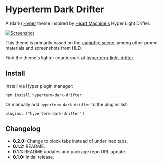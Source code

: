 # Hyperterm Dark Drifter

A (dark) [Hyper](https://hyper.is/) theme inspired by [Heart Machine's](http://www.heart-machine.com/) Hyper Light Drifter.

[![Screenshot](https://raw.githubusercontent.com/colinhemphill/hyperterm-dark-drifter/master/images/hyperterm-dark-drifter.png)](https://raw.githubusercontent.com/colinhemphill/hyperterm-dark-drifter/master/images/hyperterm-dark-drifter.png)

This theme is primarily based on the [campfire scene](http://www.heart-machine.com/wp-content/uploads/2013/11/HLD_Screenshot_01_camp_1080.png), among other promo materials and screenshots from HLD.

Find the theme's lighter counterpart at [hyperterm-light-drifter](https://github.com/colinhemphill/hyperterm-light-drifter).

## Install

Install via Hyper plugin manager:

```
hpm install hyperterm-dark-drifter
```

Or manually add `hyperterm-dark-drifter` to the plugins list:

```
plugins: ["hyperterm-dark-drifter"]
```

## Changelog

- **0.2.0:** Change to block tabs instead of underlined tabs.
- **0.1.2:** README.
- **0.1.1:** README updates and package repo URL update.
- **0.1.0:** Initial release.

